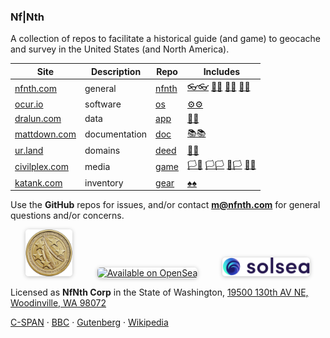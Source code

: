 
### Nf|Nth

A collection of repos to facilitate a historical guide (and game) to geocache and survey in the United States (and North America).

|Site|Description|Repo|Includes|
|-|-|-|-|
|[nfnth.com](https://nfnth.com)|general|[nfnth](https://github.com/nfnth/nfnth)|[👓👓](http://xn--4p8ha.ws) [🧤🧤](http://xn--uv9ha.ws) [👖👖](http://xn--7p8ha.ws) [🧦🧦](http://xn--wv9ha.ws/)|
|[ocur.io](https://ocur.io)|software|[os](https://github.com/nfnth/os)|[⚙⚙](https://xn--x7ha.ws)|
|[dralun.com](https://dralun.com)|data|[app](https://github.com/nfnth/app)|[🌳🌳](https://xn--wh8ha.ws)|
|[mattdown.com](https://mattdown.com)|documentation|[doc](https://github.com/nfnth/doc)|[📚📚](https://xn--zt8ha.ws)|
|[ur.land](https://ur.land)|domains|[deed](https://github.com/nfnth/deed)|[🙂🙂](https://xn--938ha.ws)|
|[civilplex.com](https://civilplex.com)|media|[game](https://github.com/nfnth/game)|[🏳🏴](https://xn--en8hc.ws) [🏳🏳](https://xn--en8ha.ws) [🏴🏳](https://xn--en8hb.ws) [🏴🏴](https://xn--fn8ha.ws)|
|[katank.com](https://katank.com)|inventory|[gear](https://github.com/nfnth/gear)|[♠♠](https://xn--b6ha.ws)|

Use the **GitHub** repos for issues, and/or contact **m@nfnth.com** for general questions and/or concerns.

<a href="https://buy.stripe.com/5kA4hL5NB6Qv7Ty5kk" target="_blank"><img style="margin-left:24px; width:75px; border-radius:5px; box-shadow: 0px 1px 6px rgba(0, 0, 0, 0.25);" src="img/coin.jpg" alt="Purchase NfNth Collectible" /></a>&nbsp;&nbsp;&nbsp;&nbsp;<a href="https://opensea.io/nfnth" title="Buy on OpenSea" target="_blank"><img style="margin-left:24px; width:160px; border-radius:5px; box-shadow: 0px 1px 6px rgba(0, 0, 0, 0.25);" src="https://storage.googleapis.com/opensea-static/Logomark/Badge%20-%20Available%20On%20-%20Light.png" alt="Available on OpenSea" /></a>&nbsp;&nbsp;&nbsp;&nbsp;<a href="https://solsea.io/login" title="Buy on SolSea" target="_blank"><img style="margin-left:24px; width:140px; border-radius:5px; box-shadow: 0px 1px 6px rgba(0, 0, 0, 0.25);" src="img/SolSea_Logo.svg" alt="Available on SolSea" /></a>

Licensed as **NfNth Corp** in the State of Washington, [19500 130th AV NE, Woodinville, WA 98072](https://www.google.com/maps/place/19500+130th+Ave+NE,+Woodinville,+WA+98072/@47.7479925,-122.1874976,14.79z/data=!4m8!1m2!2m1!1surland!3m4!1s0x54900e91e7d1bbd7:0xc04ec07789786761!8m2!3d47.7690595!4d-122.1662039)

[C-SPAN](https://www.c-span.org) · [BBC](http://feeds.bbci.co.uk/news/rss.xml) · [Gutenberg](http://www.gutenberg.org) · [Wikipedia](http://www.wikipedia.org/wiki/Special:Random)
